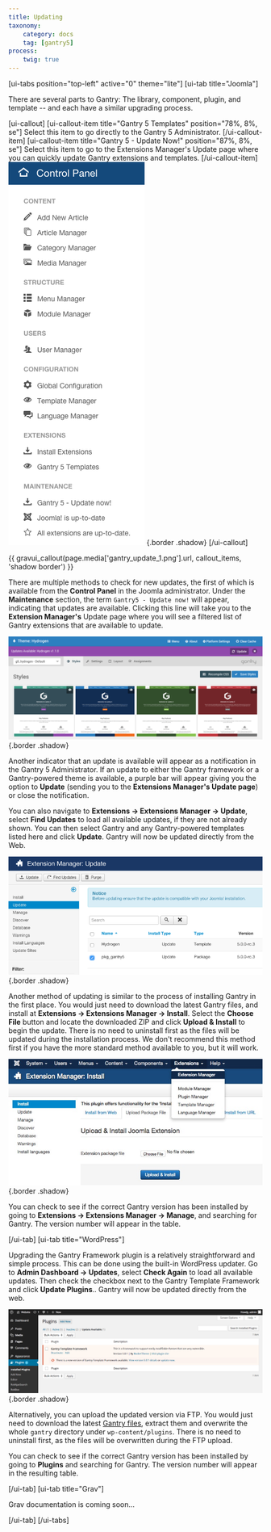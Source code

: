 ```yaml
---
title: Updating
taxonomy:
    category: docs
    tag: [gantry5]
process:
    twig: true
---
```


[ui-tabs position="top-left" active="0" theme="lite"]
[ui-tab title="Joomla"]

There are several parts to Gantry: The library, component, plugin, and template -- and each have a similar upgrading process.

[ui-callout]
[ui-callout-item title="Gantry 5 Templates" position="78%, 8%, se"]
Select this item to go directly to the Gantry 5 Administrator.
[/ui-callout-item]
[ui-callout-item title="Gantry 5 - Update Now!" position="87%, 8%, se"]
Select this item to go to the Extensions Manager's Update page where you can quickly update Gantry extensions and templates.
[/ui-callout-item]
![](gantry_update_1.png) {.border .shadow}
[/ui-callout]

{{ gravui_callout(page.media['gantry_update_1.png'].url, callout_items, 'shadow border') }}

There are multiple methods to check for new updates, the first of which is available from the **Control Panel** in the Joomla administrator. Under the **Maintenance** section, the term `Gantry5 - Update now!` will appear, indicating that updates are available. Clicking this line will take you to the **Extension Manager's** Update page where you will see a filtered list of Gantry extensions that are available to update.

![Update Notification](gantry_updates_2.png) {.border .shadow}

Another indicator that an update is available will appear as a notification in the Gantry 5 Administrator. If an update to either the Gantry framework or a Gantry-powered theme is available, a purple bar will appear giving you the option to **Update** (sending you to the **Extensions Manager's Update page**) or close the notification.

You can also navigate to **Extensions → Extensions Manager → Update**, select **Find Updates** to load all available updates, if they are not already shown. You can then select Gantry and any Gantry-powered templates listed here and click **Update**. Gantry will now be updated directly from the Web.

![Gantry Update](update_j.png) {.border .shadow}

Another method of updating is similar to the process of installing Gantry in the first place. You would just need to download the latest Gantry files, and install at **Extensions → Extensions Manager → Install**. Select the **Choose File** button and locate the downloaded ZIP and click **Upload & Install** to begin the update. There is no need to uninstall first as the files will be updated during the installation process. We don't recommend this method first if you have the more standard method available to you, but it will work.

![Gantry Update](reinstall_j.jpg) {.border .shadow}

You can check to see if the correct Gantry version has been installed by going to **Extensions → Extensions Manager → Manage**, and searching for Gantry. The version number will appear in the table.

[/ui-tab]
[ui-tab title="WordPress"]

Upgrading the Gantry Framework plugin is a relatively straightforward and simple process. This can be done using the built-in WordPress updater. Go to **Admin Dashboard → Updates**, select **Check Again** to load all available updates. Then check the checkbox next to the Gantry Template Framework and click **Update Plugins**.. Gantry will now be updated directly from the web.

![](update_wp.png) {.border .shadow}

Alternatively, you can upload the updated version via FTP. You would just need to download the latest [Gantry files](http://gantry.org/downloads), extract them and overwrite the whole `gantry` directory under `wp-content/plugins`. There is no need to uninstall first, as the files will be overwritten during the FTP upload.

You can check to see if the correct Gantry version has been installed by going to **Plugins** and searching for Gantry. The version number will appear in the resulting table.

[/ui-tab]
[ui-tab title="Grav"]

Grav documentation is coming soon...

[/ui-tab]
[/ui-tabs]

